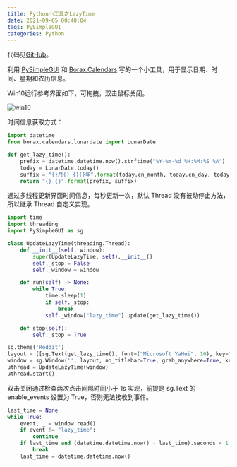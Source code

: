 ```yaml
---
title: Python小工具之LazyTime
date: 2021-09-05 00:40:04
tags: PySimpleGUI
categories: Python
---
```


代码见[GitHub](https://github.com/leiz2192/lazytime)。

利用 [PySimpleGUI](https://pysimplegui.readthedocs.io/en/latest/) 和 [Borax.Calendars](https://gitee.com/kinegratii/borax)  写的一个小工具，用于显示日期、时间、星期和农历信息。

Win10运行参考界面如下，可拖拽，双击鼠标关闭。

![win10](https://raw.githubusercontent.com/leiz2192/myblogimages/main/20210905T004807.858-20250502184703-80gigsm.png)


时间信息获取方式：

```python
import datetime
from borax.calendars.lunardate import LunarDate

def get_lazy_time():
    prefix = datetime.datetime.now().strftime("%Y-%m-%d %H:%M:%S %A")
    today = LunarDate.today()
    suffix = "{}月{} {}{}年".format(today.cn_month, today.cn_day, today.gz_year, today.animal)
    return "{} {}".format(prefix, suffix)
```
<!--more-->
通过多线程更新界面时间信息，每秒更新一次，默认 Thread 没有被动停止方法，所以继承 Thread 自定义实现。

```python
import time
import threading
import PySimpleGUI as sg

class UpdateLazyTime(threading.Thread):
    def __init__(self, window):
        super(UpdateLazyTime, self).__init__()
        self._stop = False
        self._window = window

    def run(self) -> None:
        while True:
            time.sleep(1)
            if self._stop:
                break
            self._window["lazy_time"].update(get_lazy_time())

    def stop(self):
        self._stop = True

sg.theme('Reddit')
layout = [[sg.Text(get_lazy_time(), font=("Microsoft YaHei", 10), key="lazy_time", enable_events=True)]]
window = sg.Window('', layout, no_titlebar=True, grab_anywhere=True, keep_on_top=True, margins=(0,0), alpha_channel=0.75)
uthread = UpdateLazyTime(window)
uthread.start()
```

双击关闭通过检查两次点击间隔时间小于 1s 实现，前提是 sg.Text 的 enable_events 设置为 True，否则无法接收到事件。

```python
last_time = None
while True:
    event, _ = window.read()
    if event != "lazy_time":
        continue
    if last_time and (datetime.datetime.now() - last_time).seconds < 1:
        break
    last_time = datetime.datetime.now()
```
